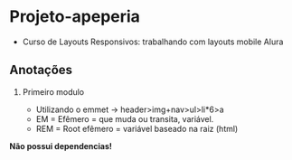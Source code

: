 # Projeto-apeperia
 - Curso de Layouts Responsivos: trabalhando com layouts mobile Alura

## Anotações
<ol>
    <li> Primeiro modulo</li>
        <ul>
            <li>Utilizando o emmet -> header>img+nav>ul>li*6>a</li>
            <li>EM = Efêmero = que muda ou transita, variável.</li>
            <li>REM = Root efêmero = variável baseado na raiz (html)</li> 
        <ul>
</ol>

<span><strong>Não possui dependencias!<strong></span>